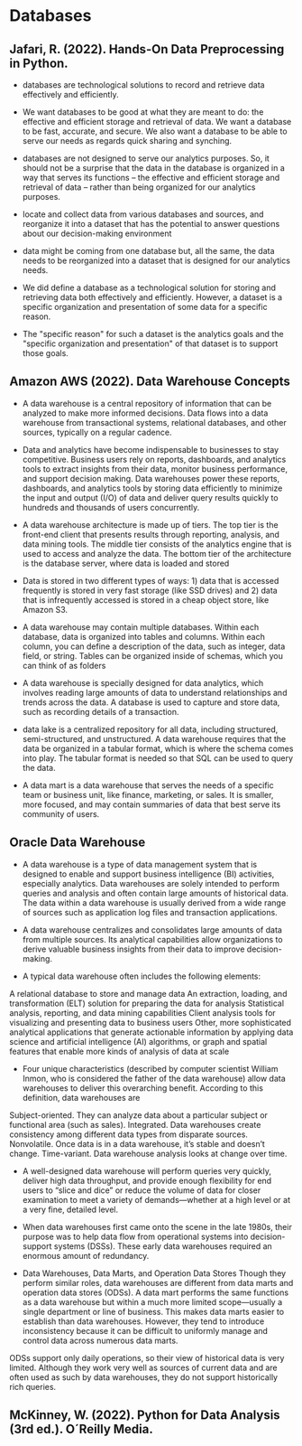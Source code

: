 # Databases

## Jafari, R. (2022). Hands-On Data Preprocessing in Python. 

- databases are technological solutions to record and retrieve data effectively and efficiently.
-  We want databases to be good at what they are meant to do: the effective and efficient storage and retrieval of data. We want a database to be fast, accurate, and secure. We also want a database to be able to serve our needs as regards quick sharing and synching.

- databases are not designed to serve our analytics purposes. So, it should not be a surprise that the data in the database is organized in a way that serves its functions – the effective and efficient storage and retrieval of data – rather than being organized for our analytics purposes.

- locate and collect data from various databases and sources, and reorganize it into a dataset that has the potential to answer questions about our decision-making environment

- data might be coming from one database but, all the same, the data needs to be reorganized into a dataset that is designed for our analytics needs.

- We did define a database as a technological solution for storing and retrieving data both effectively and efficiently. However, a dataset is a specific organization and presentation of some data for a specific reason.

- The "specific reason" for such a dataset is the analytics goals and the "specific organization and presentation" of that dataset is to support those goals.


## Amazon AWS (2022). Data Warehouse Concepts

- A data warehouse is a central repository of information that can be analyzed to make more informed decisions. Data flows into a data warehouse from transactional systems, relational databases, and other sources, typically on a regular cadence.

- Data and analytics have become indispensable to businesses to stay competitive. Business users rely on reports, dashboards, and analytics tools to extract insights from their data, monitor business performance, and support decision making. Data warehouses power these reports, dashboards, and analytics tools by storing data efficiently to minimize the input and output (I/O) of data and deliver query results quickly to hundreds and thousands of users concurrently.

- A data warehouse architecture is made up of tiers. The top tier is the front-end client that presents results through reporting, analysis, and data mining tools. The middle tier consists of the analytics engine that is used to access and analyze the data. The bottom tier of the architecture is the database server, where data is loaded and stored

-  Data is stored in two different types of ways: 1) data that is accessed frequently is stored in very fast storage (like SSD drives) and 2) data that is infrequently accessed is stored in a cheap object store, like Amazon S3.

- A data warehouse may contain multiple databases. Within each database, data is organized into tables and columns. Within each column, you can define a description of the data, such as integer, data field, or string. Tables can be organized inside of schemas, which you can think of as folders

- A data warehouse is specially designed for data analytics, which involves reading large amounts of data to understand relationships and trends across the data. A database is used to capture and store data, such as recording details of a transaction.

- data lake is a centralized repository for all data, including structured, semi-structured, and unstructured. A data warehouse requires that the data be organized in a tabular format, which is where the schema comes into play. The tabular format is needed so that SQL can be used to query the data.

- A data mart is a data warehouse that serves the needs of a specific team or business unit, like finance, marketing, or sales. It is smaller, more focused, and may contain summaries of data that best serve its community of users.

## Oracle Data Warehouse

- A data warehouse is a type of data management system that is designed to enable and support business intelligence (BI) activities, especially analytics. Data warehouses are solely intended to perform queries and analysis and often contain large amounts of historical data. The data within a data warehouse is usually derived from a wide range of sources such as application log files and transaction applications.

- A data warehouse centralizes and consolidates large amounts of data from multiple sources. Its analytical capabilities allow organizations to derive valuable business insights from their data to improve decision-making. 

- A typical data warehouse often includes the following elements:

A relational database to store and manage data
An extraction, loading, and transformation (ELT) solution for preparing the data for analysis
Statistical analysis, reporting, and data mining capabilities
Client analysis tools for visualizing and presenting data to business users
Other, more sophisticated analytical applications that generate actionable information by applying data science and artificial intelligence (AI) algorithms, or graph and spatial features that enable more kinds of analysis of data at scale

- Four unique characteristics (described by computer scientist William Inmon, who is considered the father of the data warehouse) allow data warehouses to deliver this overarching benefit. According to this definition, data warehouses are

Subject-oriented. They can analyze data about a particular subject or functional area (such as sales).
Integrated. Data warehouses create consistency among different data types from disparate sources.
Nonvolatile. Once data is in a data warehouse, it’s stable and doesn’t change.
Time-variant. Data warehouse analysis looks at change over time.


- A well-designed data warehouse will perform queries very quickly, deliver high data throughput, and provide enough flexibility for end users to “slice and dice” or reduce the volume of data for closer examination to meet a variety of demands—whether at a high level or at a very fine, detailed level.

- When data warehouses first came onto the scene in the late 1980s, their purpose was to help data flow from operational systems into decision-support systems (DSSs). These early data warehouses required an enormous amount of redundancy.

- Data Warehouses, Data Marts, and Operation Data Stores
Though they perform similar roles, data warehouses are different from data marts and operation data stores (ODSs). A data mart performs the same functions as a data warehouse but within a much more limited scope—usually a single department or line of business. This makes data marts easier to establish than data warehouses. However, they tend to introduce inconsistency because it can be difficult to uniformly manage and control data across numerous data marts.

ODSs support only daily operations, so their view of historical data is very limited. Although they work very well as sources of current data and are often used as such by data warehouses, they do not support historically rich queries.


## McKinney, W. (2022). Python for Data Analysis (3rd ed.). O´Reilly Media.

